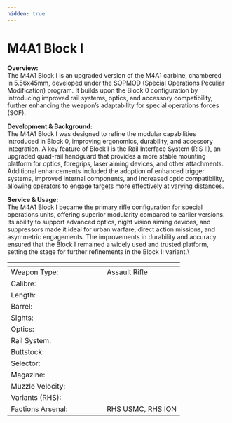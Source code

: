 ```yaml
---
hidden: true
---
```


# M4A1 Block I

**Overview:**\
The M4A1 Block I is an upgraded version of the M4A1 carbine, chambered in 5.56x45mm, developed under the SOPMOD (Special Operations Peculiar Modification) program. It builds upon the Block 0 configuration by introducing improved rail systems, optics, and accessory compatibility, further enhancing the weapon’s adaptability for special operations forces (SOF).

**Development & Background:**\
The M4A1 Block I was designed to refine the modular capabilities introduced in Block 0, improving ergonomics, durability, and accessory integration. A key feature of Block I is the Rail Interface System (RIS II), an upgraded quad-rail handguard that provides a more stable mounting platform for optics, foregrips, laser aiming devices, and other attachments. Additional enhancements included the adoption of enhanced trigger systems, improved internal components, and increased optic compatibility, allowing operators to engage targets more effectively at varying distances.

**Service & Usage:**\
The M4A1 Block I became the primary rifle configuration for special operations units, offering superior modularity compared to earlier versions. Its ability to support advanced optics, night vision aiming devices, and suppressors made it ideal for urban warfare, direct action missions, and asymmetric engagements. The improvements in durability and accuracy ensured that the Block I remained a widely used and trusted platform, setting the stage for further refinements in the Block II variant.\




<table><thead><tr><th width="203"></th><th></th></tr></thead><tbody><tr><td>Weapon Type:</td><td>Assault Rifle</td></tr><tr><td>Calibre:</td><td></td></tr><tr><td>Length:</td><td></td></tr><tr><td>Barrel:</td><td></td></tr><tr><td>Sights:</td><td></td></tr><tr><td>Optics:</td><td></td></tr><tr><td>Rail System:</td><td></td></tr><tr><td>Buttstock:</td><td></td></tr><tr><td>Selector:</td><td></td></tr><tr><td>Magazine:</td><td></td></tr><tr><td>Muzzle Velocity:</td><td></td></tr><tr><td>Variants (RHS):</td><td></td></tr><tr><td>Factions Arsenal:</td><td>RHS USMC, RHS ION</td></tr></tbody></table>

